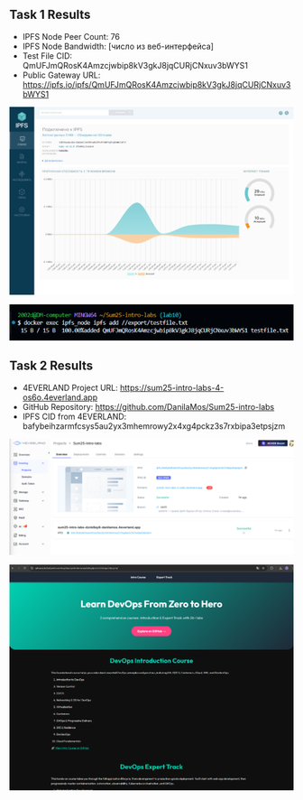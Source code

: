 ## Task 1 Results
- IPFS Node Peer Count: 76
- IPFS Node Bandwidth: [число из веб-интерфейса]
- Test File CID: QmUFJmQRosK4Amzcjwbip8kV3gkJ8jqCURjCNxuv3bWYS1
- Public Gateway URL: https://ipfs.io/ipfs/QmUFJmQRosK4Amzcjwbip8kV3gkJ8jqCURjCNxuv3bWYS1

![IPFS](screenshots/IPFS.png)

![bash](screenshots/bash.png)

## Task 2 Results
- 4EVERLAND Project URL: https://sum25-intro-labs-4-os6o.4everland.app
- GitHub Repository: https://github.com/DanilaMos/Sum25-intro-labs
- IPFS CID from 4EVERLAND: bafybeihzarmfcsys5au2yx3mhemrowy2x4xg4pckz3s7rxbipa3etpsjzm

![4ever](screenshots/4ever.png)

![website](screenshots/website.png)